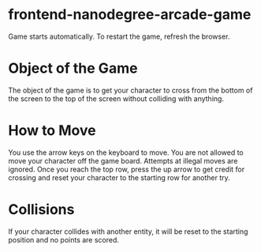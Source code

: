 frontend-nanodegree-arcade-game
===============================

Game starts automatically.  To restart the game, refresh the browser.

# Object of the Game
The object of the game is to get your character to cross from the bottom of the screen
to the top of the screen without colliding with anything.

# How to Move
You use the arrow keys on the keyboard to move.  You are not allowed to move your character
off the game board.  Attempts at illegal moves are ignored. Once you reach the top row, press
the up arrow to get credit for crossing and reset your character to the starting row for another
try.

# Collisions
If your character collides with another entity, it will be reset to the starting position and
no points are scored.

